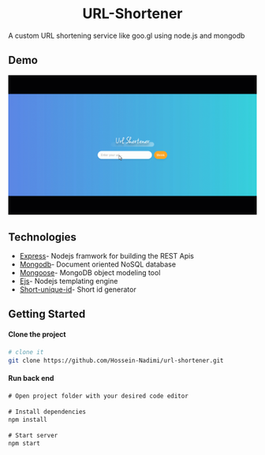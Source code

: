 <h1 align="center">
  URL-Shortener
</h1>

A custom URL shortening service like goo.gl using node.js and mongodb

## Demo
![out](https://raw.githubusercontent.com/Hossein-Nadimi/url-shortener/main/demo.gif)

## Technologies

- [Express](https://expressjs.com/)- Nodejs framwork for building the REST Apis
- [Mongodb](http://mongodb.com/)- Document oriented NoSQL database
- [Mongoose](https://http://mongoosejs.com)- MongoDB object modeling tool
- [Ejs](https://github.com/mde/ejs)- Nodejs templating engine
- [Short-unique-id](https://github.com/simplyhexagonal/short-unique-id)- Short id generator


## Getting Started

#### Clone the project

```sh
# clone it
git clone https://github.com/Hossein-Nadimi/url-shortener.git
```

#### Run back end

```
# Open project folder with your desired code editor

# Install dependencies
npm install

# Start server
npm start
```
